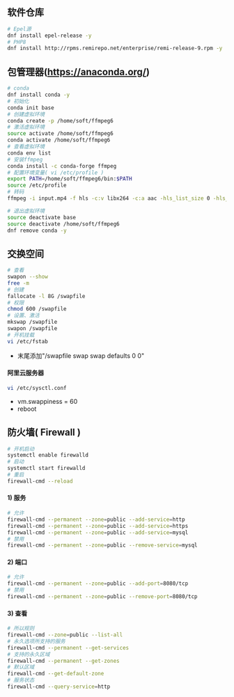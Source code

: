 ## 软件仓库
```bash
# Epel源
dnf install epel-release -y
# PHP8
dnf install http://rpms.remirepo.net/enterprise/remi-release-9.rpm -y
```

## 包管理器(https://anaconda.org/)
```bash
# conda
dnf install conda -y
# 初始化
conda init base
# 创建虚拟环境
conda create -p /home/soft/ffmpeg6
# 激活虚拟环境
source activate /home/soft/ffmpeg6
conda activate /home/soft/ffmpeg6
# 查看虚拟环境
conda env list
# 安装ffmpeg
conda install -c conda-forge ffmpeg
# 配置环境变量( vi /etc/profile )
export PATH=/home/soft/ffmpeg6/bin:$PATH
source /etc/profile
# 转码
ffmpeg -i input.mp4 -f hls -c:v libx264 -c:a aac -hls_list_size 0 -hls_time 3 -force_key_frames "expr:gte(t,n_forced*3)" -s 1080x1920 -r 25 -hls_segment_filename output_%02d.ts output.m3u8
```

```bash
# 退出虚拟环境
source deactivate base
source deactivate /home/soft/ffmpeg6
dnf remove conda -y
```

## 交换空间
```bash
# 查看
swapon --show
free -m
# 创建
fallocate -l 8G /swapfile
# 权限
chmod 600 /swapfile
# 设置、激活
mkswap /swapfile
swapon /swapfile
# 开机挂载
vi /etc/fstab
```
- 末尾添加"/swapfile swap swap defaults 0 0"
#### 阿里云服务器
```bash
vi /etc/sysctl.conf
```
- vm.swappiness = 60
- reboot

## 防火墙( Firewall )
```bash
# 开机启动
systemctl enable firewalld
# 启动
systemctl start firewalld
# 重启
firewall-cmd --reload
```

#### 1) 服务
```bash
# 允许
firewall-cmd --permanent --zone=public --add-service=http
firewall-cmd --permanent --zone=public --add-service=https
firewall-cmd --permanent --zone=public --add-service=mysql
# 禁用
firewall-cmd --permanent --zone=public --remove-service=mysql
```

#### 2) 端口
```bash
# 允许
firewall-cmd --permanent --zone=public --add-port=8080/tcp
# 禁用
firewall-cmd --permanent --zone=public --remove-port=8080/tcp
```

#### 3) 查看
```bash
# 所以规则
firewall-cmd --zone=public --list-all
# 永久选项所支持的服务
firewall-cmd --permanent --get-services
# 支持的永久区域
firewall-cmd --permanent --get-zones
# 默认区域
firewall-cmd --get-default-zone
# 服务状态
firewall-cmd --query-service=http
```